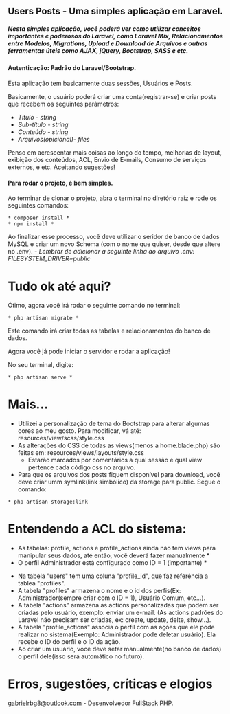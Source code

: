 ## Users Posts - Uma simples aplicação em Laravel.


##### Nesta simples aplicação, você poderá ver como utilizar conceitos importantes e poderosos do Laravel, como Laravel Mix, Relacionamentos entre Modelos, Migrations, Upload e Download de Arquivos e outras ferramentas úteis como AJAX, jQuery, Bootstrap, SASS e etc.

#### Autenticação: Padrão do Laravel/Bootstrap.

Esta aplicação tem basicamente duas sessões, Usuários e Posts.

Basicamente, o usuário poderá criar uma conta(registrar-se) e criar posts que recebem os seguintes parâmetros:
- *Título - string*
- *Sub-título - string*
- *Conteúdo - string*
- *Arquivos(opicional)- files*

Penso em acrescentar mais coisas ao longo do tempo, melhorias de layout, exibição dos conteúdos, ACL, Envio de E-mails, Consumo de serviços externos, e etc. Aceitando sugestões!

#### Para rodar o projeto, é bem simples.
Ao terminar de clonar o projeto, abra o terminal no diretório raiz e rode os seguintes comandos:
```
* composer install *
* npm install *
```
Ao finalizar esse processo, você deve utilizar o seridor de banco de dados MySQL e criar um novo Schema (com o nome que quiser, desde que altere no .env).
*- Lembrar de adicionar a seguinte linha ao arquivo .env: FILESYSTEM_DRIVER=public*

# Tudo ok até aqui? #
Ótimo, agora você irá rodar o seguinte comando no terminal:
```
* php artisan migrate *
```
Este comando irá criar todas as tabelas e relacionamentos do banco de dados.

Agora você já pode iniciar o servidor e rodar a aplicação!

No seu terminal, digite: 
```
* php artisan serve *
```

# Mais... #
- Utilizei a personalização de tema do Bootstrap para alterar algumas cores ao meu gosto. Para modificar, vá até: resources/view/scss/style.css
- As alterações do CSS de todas as views(menos a home.blade.php) são feitas em: resources/views/layouts/style.css
    - Estarão marcados por comentários a qual sessão e qual view pertence cada código css no arquivo.
- Para que os arquivos dos posts fiquem disponível para download, você deve criar umm symlink(link simbólico) da storage para public. Segue o comando:
```
* php artisan storage:link
```
# Entendendo a ACL do sistema: 
* As tabelas: profile, actions e profile_actions ainda não tem views para manipular seus dados, até então, você deverá fazer manualmente *
* O perfil Administrador está configurado como ID = 1 (importante) *

- Na tabela "users" tem uma coluna "profile_id", que faz referência a tablea "profiles".
- A tabela "profiles" armazena o nome e o id dos perfis(Ex: Administrador(sempre criar com o ID = 1), Usuário Comum, etc...).
- A tabela "actions" armazena as actions personalizadas que podem ser criadas pelo usuário, exemplo: enviar um e-mail. (As actions padrões do Laravel não precisam ser criadas, ex: create, update, delte, show...).
- A tabela "profile_actions" associa o perfil com as ações que ele pode realizar no sistema(Exemplo: Administrador pode deletar usuário). Ela recebe o ID do perfil e o ID da ação.
- Ao criar um usuário, você deve setar manualmente(no banco de dados) o perfil dele(isso será automático no futuro).


# Erros, sugestões, críticas e elogios #
gabrielrbg8@outlook.com - Desenvolvedor FullStack PHP.
